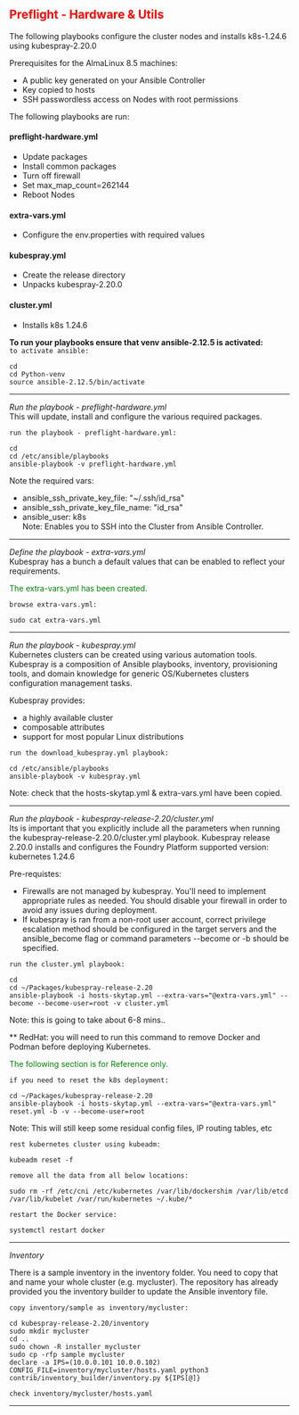 ## <font color='red'>Preflight - Hardware & Utils</font>  

The following playbooks configure the cluster nodes and installs k8s-1.24.6 using kubespray-2.20.0

Prerequisites for the AlmaLinux 8.5 machines:
* A public key generated on your Ansible Controller
* Key copied to hosts
* SSH passwordless access on Nodes with root permissions

The following playbooks are run:  

#### preflight-hardware.yml
* Update packages
* Install common packages
* Turn off firewall
* Set max_map_count=262144
* Reboot Nodes

#### extra-vars.yml
* Configure the env.properties with required values

#### kubespray.yml
* Create the release directory
* Unpacks kubespray-2.20.0

#### cluster.yml
* Installs k8s 1.24.6

<strong>To run your playbooks ensure that venv ansible-2.12.5 is activated:</strong>  
``to activate ansible:``
```
cd
cd Python-venv
source ansible-2.12.5/bin/activate
```

---

<em>Run the playbook - preflight-hardware.yml</em>  
This will update, install and configure the various required packages.

``run the playbook - preflight-hardware.yml:``
```
cd
cd /etc/ansible/playbooks
ansible-playbook -v preflight-hardware.yml
```
Note the required vars:  
- ansible_ssh_private_key_file: "~/.ssh/id_rsa"  
- ansible_ssh_private_key_file_name: "id_rsa"  
- ansible_user: k8s  
Note: Enables you to SSH into the Cluster from Ansible Controller.
---

<em>Define the playbook - extra-vars.yml</em>   
Kubespray has a bunch a default values that can be enabled to reflect your requirements.

<font color='green'>The extra-vars.yml has been created.</font>

``browse extra-vars.yml:``
```
sudo cat extra-vars.yml 
```

---

<em>Run the playbook - kubespray.yml</em>   
Kubernetes clusters can be created using various automation tools. Kubespray is a composition of Ansible playbooks, inventory, provisioning tools, and domain knowledge for generic OS/Kubernetes clusters configuration management tasks. 

Kubespray provides:
* a highly available cluster
* composable attributes
* support for most popular Linux distributions

``run the download_kubespray.yml playbook:``
```
cd /etc/ansible/playbooks
ansible-playbook -v kubespray.yml
```
Note: check that the hosts-skytap.yml & extra-vars.yml have been copied.

---

<em>Run the playbook - kubespray-release-2.20/cluster.yml</em>   
Its is important that you explicitly include all the parameters when running the kubespray-release-2.20.0/cluster.yml playbook. 
Kubespray release 2.20.0 installs and configures the Foundry Platform supported version: kubernetes 1.24.6

Pre-requistes:
* Firewalls are not managed by kubespray. You'll need to implement appropriate rules as needed. You should disable your firewall in order to avoid any issues during deployment.  
* If kubespray is ran from a non-root user account, correct privilege escalation method should be configured in the target servers and the ansible_become flag or command parameters --become or -b should be specified. 

``run the cluster.yml playbook:``
```
cd
cd ~/Packages/kubespray-release-2.20
ansible-playbook -i hosts-skytap.yml --extra-vars="@extra-vars.yml" --become --become-user=root -v cluster.yml
```
Note: this is going to take about 6-8 mins..

** RedHat: you will need to run this command to remove Docker and Podman before deploying Kubernetes. 

<font color='green'>The following section is for Reference only.</font>

``if you need to reset the k8s deployment:``
```
cd ~/Packages/kubespray-release-2.20
ansible-playbook -i hosts-skytap.yml --extra-vars="@extra-vars.yml" reset.yml -b -v --become-user=root
```
Note: This will still keep some residual config files, IP routing tables, etc

``rest kubernetes cluster using kubeadm:``
```
kubeadm reset -f
```
``remove all the data from all below locations:``
```
sudo rm -rf /etc/cni /etc/kubernetes /var/lib/dockershim /var/lib/etcd /var/lib/kubelet /var/run/kubernetes ~/.kube/*
```
``restart the Docker service:``
```
systemctl restart docker
```

---

<em>Inventory</em>

There is a sample inventory in the inventory folder. You need to copy that and name your whole cluster (e.g. mycluster). The repository has already provided you the inventory builder to update the Ansible inventory file.  

``copy inventory/sample as inventory/mycluster:``
```
cd kubespray-release-2.20/inventory
sudo mkdir mycluster
cd ..
sudo chown -R installer mycluster
sudo cp -rfp sample mycluster
declare -a IPS=(10.0.0.101 10.0.0.102)
CONFIG_FILE=inventory/mycluster/hosts.yaml python3 contrib/inventory_builder/inventory.py ${IPS[@]}
```
``check inventory/mycluster/hosts.yaml``

---